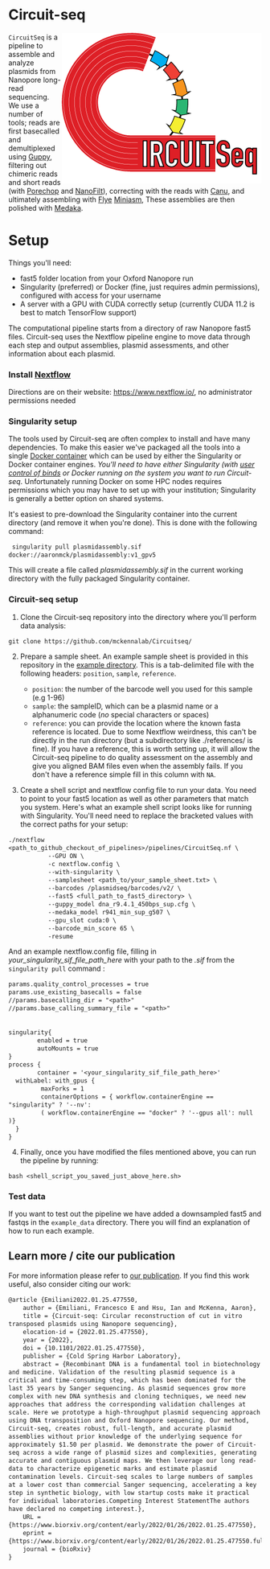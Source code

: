 
# Circuit-seq
<img align="right" src="https://github.com/mckennalab/Circuitseq/blob/main/circuitSeq_logo_red.png?raw=true">

`CircuitSeq` is a pipeline to assemble and analyze plasmids from Nanopore long-read sequencing. We use a number of tools; reads are first basecalled and demultiplexed using [Guppy](https://nanoporetech.com/), filtering out chimeric reads and short reads (with [Porechop](https://github.com/rrwick/Porechop) and [NanoFilt](https://github.com/wdecoster/nanofilt)), correcting with the reads with [Canu](https://github.com/marbl/canu), and ultimately assembling with [Flye](https://github.com/fenderglass/Flye/) [Miniasm](https://github.com/lh3/miniasm), These assemblies are then polished with [Medaka](https://github.com/nanoporetech/medaka). 

# Setup 

Things you'll need:

- fast5 folder location from your Oxford Nanopore run
- Singularity (preferred) or Docker (fine, just requires admin permissions), configured with access for your username
- A server with a GPU with CUDA correctly setup (currently CUDA 11.2 is best to match TensorFlow support)

The computational pipeline starts from a directory of raw Nanopore fast5 files. Circuit-seq uses the Nextflow pipeline engine to move data through each step and output assemblies, plasmid assessments, and other information about each plasmid. 


### Install [Nextflow](https://www.nextflow.io/)

Directions are on their website: https://www.nextflow.io/, no administrator permissions needed

### Singularity setup

The tools used by Circuit-seq are often complex to install and have many dependencies. To make this easier we've packaged all the tools into a single [Docker container](https://hub.docker.com/repository/docker/aaronmck/plasmidassembly) which can be used by either the Singularity or Docker container engines. *You'll need to have either Singularity (with [user control of binds](https://singularity-admindoc.readthedocs.io/en/latest/the_singularity_config_file.html#user-bind-control-boolean-default-yes) or Docker running on the system you want to run Circuit-seq*. Unfortunately running Docker on some HPC nodes requires permissions which you may have to set up with your institution; Singularity is generally a better option on shared systems.

It's easiest to pre-download the Singularity container into the current directory (and remove it when you're done). This is done with the following command:

```
 singularity pull plasmidassembly.sif docker://aaronmck/plasmidassembly:v1_gpv5
```

This will create a file called _plasmidassembly.sif_ in the current working directory with the fully packaged Singularity container. 

### Circuit-seq setup

1. Clone the Circuit-seq repository into the directory where you'll perform data analysis:

```
git clone https://github.com/mckennalab/Circuitseq/
``` 

2. Prepare a sample sheet. An example sample sheet is provided in this repository in the [example directory](https://github.com/mckennalab/Circuitseq/tree/main/pipelines/examples). This is a tab-delimited file with the following headers: `position`, `sample`, `reference`.
  	- `position`: the number of the barcode well you used for this sample (e.g 1-96) 
  	- `sample`: the sampleID, which can be a plasmid name or a alphanumeric code (_no_ special characters or spaces)
  	- `reference`: you can provide the location where the known fasta reference is located. Due to some Nextflow weirdness, this can't be directly in the run directory (but a subdirectory like ./references/ is fine). If you have a reference, this is worth setting up, it will allow the Circuit-seq pipeline to do quality assessment on the assembly and give you aligned BAM files even when the assembly fails. If you don't have a reference simple fill in this column with `NA`.

3. Create a shell script and nextflow config file to run your data. You need to point to your fast5 location as well as other parameters that match you system. Here's what an example shell script looks like for running with Singularity. You'll need need to replace the bracketed values with the correct paths for your setup:

```
./nextflow  <path_to_github_checkout_of_pipelines>/pipelines/CircuitSeq.nf \
           --GPU ON \
           -c nextflow.config \
           --with-singularity \
           --samplesheet <path_to/your_sample_sheet.txt> \
           --barcodes /plasmidseq/barcodes/v2/ \
           --fast5 <full_path_to_fast5_directory> \
           --guppy_model dna_r9.4.1_450bps_sup.cfg \
           --medaka_model r941_min_sup_g507 \
           --gpu_slot cuda:0 \
           --barcode_min_score 65 \
           -resume

```

And an example nextflow.config file, filling in _your_singularity_sif_file_path_here_ with your path to the _.sif_ from the ```singularity pull``` command :

```
params.quality_control_processes = true
params.use_existing_basecalls = false
//params.basecalling_dir = "<path>"
//params.base_calling_summary_file = "<path>"


singularity{
        enabled = true
        autoMounts = true
}
process {
        container = '<your_singularity_sif_file_path_here>'
  withLabel: with_gpus {
         maxForks = 1
         containerOptions = { workflow.containerEngine == "singularity" ? '--nv':
         ( workflow.containerEngine == "docker" ? '--gpus all': null )}
  }
}
```


4. Finally, once you have modified the files mentioned above, you can run the pipeline by running:
```
bash <shell_script_you_saved_just_above_here.sh>
```

### Test data
If you want to test out the pipeline we have added a downsampled fast5 and fastqs in the `example_data` directory. There you will find an explanation of how to run each example. 


## Learn more / cite our publication

For more information please refer to [our publication](https://www.biorxiv.org/content/10.1101/2022.01.25.477550v1). If you find this work useful, also consider citing our work: 

```
@article {Emiliani2022.01.25.477550,
	author = {Emiliani, Francesco E and Hsu, Ian and McKenna, Aaron},
	title = {Circuit-seq: Circular reconstruction of cut in vitro transposed plasmids using Nanopore sequencing},
	elocation-id = {2022.01.25.477550},
	year = {2022},
	doi = {10.1101/2022.01.25.477550},
	publisher = {Cold Spring Harbor Laboratory},
	abstract = {Recombinant DNA is a fundamental tool in biotechnology and medicine. Validation of the resulting plasmid sequence is a critical and time-consuming step, which has been dominated for the last 35 years by Sanger sequencing. As plasmid sequences grow more complex with new DNA synthesis and cloning techniques, we need new approaches that address the corresponding validation challenges at scale. Here we prototype a high-throughput plasmid sequencing approach using DNA transposition and Oxford Nanopore sequencing. Our method, Circuit-seq, creates robust, full-length, and accurate plasmid assemblies without prior knowledge of the underlying sequence for approximately $1.50 per plasmid. We demonstrate the power of Circuit-seq across a wide range of plasmid sizes and complexities, generating accurate and contiguous plasmid maps. We then leverage our long read-data to characterize epigenetic marks and estimate plasmid contamination levels. Circuit-seq scales to large numbers of samples at a lower cost than commercial Sanger sequencing, accelerating a key step in synthetic biology, with low startup costs make it practical for individual laboratories.Competing Interest StatementThe authors have declared no competing interest.},
	URL = {https://www.biorxiv.org/content/early/2022/01/26/2022.01.25.477550},
	eprint = {https://www.biorxiv.org/content/early/2022/01/26/2022.01.25.477550.full.pdf},
	journal = {bioRxiv}
}
```
